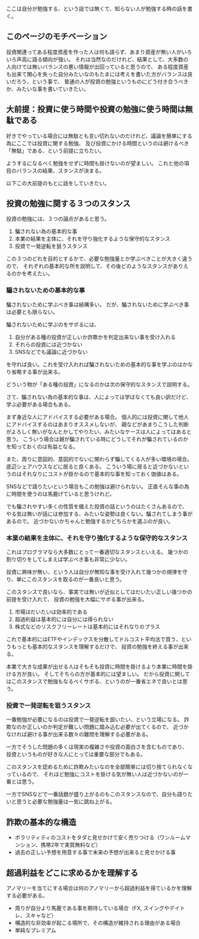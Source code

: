 ここは自分が勉強する、という話では無くて、知らない人が勉強する時の話を書く。

## このページのモチベーション

投資関連ってある程度資産を作った人は何も語らず、あまり資産が無い人がいろいろ声高に語る傾向が強い。
それは当然なのだけれど、結果として、大多数の人向けでは無いバランスの悪い情報が出回っていると思うので、
ある程度資産も出来て関心を失った自分みたいなのもたまには考えを書いた方がバランスは良いだろう、という事で、
普通の人が投資の勉強というものにどう付き合うべきか、みたいな事を書いていきたい。

## 大前提：投資に使う時間や投資の勉強に使う時間は無駄である

好きでやっている場合には無駄とも言い切れないのだけれど、議論を簡単にする為にここでは投資に関する勉強、
及び投資にかける時間というのは避けるべき「無駄」である、という前提に立ちたい。

ようするになるべく勉強をせずに時間も掛けないのが望ましい。
これと他の項目のバランスの結果、スタンスが決まる。

以下この大前提のもとに話をしていきたい。

## 投資の勉強に関する３つのスタンス

投資の勉強には、３つの論点があると思う。

1. 騙されない為の基本的な事
2. 本業の結果を主体に、それを守り強化するような保守的なスタンス
3. 投資で一発逆転を狙うスタンス

この３つのどれを目的とするかで、必要な勉強量とか学ぶべきことが大きく違うので、
それぞれの基本的な所を説明して、その後どのようなスタンスがありえるのかを考えたい。

### 騙されないための基本的な事

騙されないために学ぶべき事は結構多い。
だが、騙されないために学ぶべき事は必要とも限らない。

騙されないために学ぶのをサボるには、

1. 自分がある種の投資が正しいか詐欺かを判定出来ない事を受け入れる
2. それらの投資には近づかない
3. SNSなどでも議論に近づかない

を守れば良い。これを受け入れれば騙されないための基本的な事を学ぶのはかなり省略する事が出来る。

どういう物が「ある種の投資」になるのかは次の保守的なスタンスで説明する。

さて、騙されない為の基本的な事は、人によっては学ばなくても良い訳だけど、学ぶ必要がある場合もある。

まず身近な人にアドバイスする必要がある場合。
個人的には投資に関して他人にアドバイスするのはあまりオススメしないが、
親などがあまりこうした判断がよろしく無いがなんとかしてやりたい、みたいなケースは人によってはあると思う。
こういう場合は親が騙されている時にどうしてそれが騙されているのかを知っておくのは有益となる。

また、周りに意図的、意図的でないに関わらず騙してくる人が多い環境の場合。
底辺シェアハウスなどに居ると良くある。
こういう場に居ると近づかないというのはそれなりにコストが掛かるので基本的な事を知っておく価値はある。

SNSなどで語りたいという場合もこの勉強は避けられない。
正直そんな事の為に時間を使うのは馬鹿げていると思うけれど。

でも騙されやすい多くの性質を備えた投資の話というのはたくさんあるので、
やる気は無いが話には参加する、みたいな姿勢は良くない。騙されてしまう事があるので。
近づかないかちゃんと勉強するかどちらかを選ぶのが良い。

### 本業の結果を主体に、それを守り強化するような保守的なスタンス

これはプログラマなら大多数にとって一番適切なスタンスといえる。
幾つかの割り切りをしてしまえば学ぶべき事も非常に少ない。

投資に興味が無い、という人は自分が無知な事を受け入れて幾つかの規律を守り、単にこのスタンスを取るのが一番良いと思う。

このスタンスで良いなら、事実では無いが近似としてはだいたい正しい幾つかの前提を受け入れて、
投資の勉強を大幅にサボる事が出来る。

1. 市場はだいたいは効率的である
2. 超過利益は基本的には自分には得られない
3. 株式などのリスクフリーレートは基本的にはそれなりのプラス

これで基本的にはETFやインデックスを分散してドルコスト平均法で買う、というもっとも基本的なスタンスを理解するだけで、
投資の勉強を終える事が出来る。

本業で大きな成果が出せる人はそもそも投資に時間を掛けるより本業に時間を掛ける方が良い。
そしてそちらの方が基本的には望ましい。
だから投資に関してはこのスタンスで勉強もなるべくサボる、というのが一番省エネで良いとは思う。

### 投資で一発逆転を狙うスタンス

一番勉強が必要になるのは投資で一発逆転を狙いたい、という立場になる。
詐欺なのか正しいのか判定が難しい問題に踏み込む必要が出てくるので、
近づかなければ避ける事が出来る数々の難問を理解する必要がある。

一方でそうした問題の多くは現実の複雑さや投資の面白さを含むものであり、
投資というものが好きな人にとっては重要な部分でもある。

このスタンスを認めるために詐欺みたいなのを全部簡単には切り捨てられなくなっているので、
それほど勉強にコストを掛ける気が無い人は近づかないのが一番とは思う。

一方でSNSなどで一番話題が盛り上がるのもこのスタンスなので、自分も語りたいと思うと必要な勉強量は一気に跳ね上がる。

## 詐欺の基本的な構造

- ボラリティティのコストをタダと見せかけて安く売りつける（ワンルームマンション、携帯2年で実質無料など）
- 過去の正しい予想を用意する事で未来の予想が出来ると見せかける事

## 超過利益をどこに求めるかを理解する

アノマリーを当てにする場合は何のアノマリーから超過利益を得ているかを理解する必要がある。

- 周りが自分より馬鹿である事を期待している場合（FX, スイングやデイトレ、スキャなど）
- 構造的な非効率が起こる場所で、その構造が維持される理由がある場合
- 単純なプレミアム